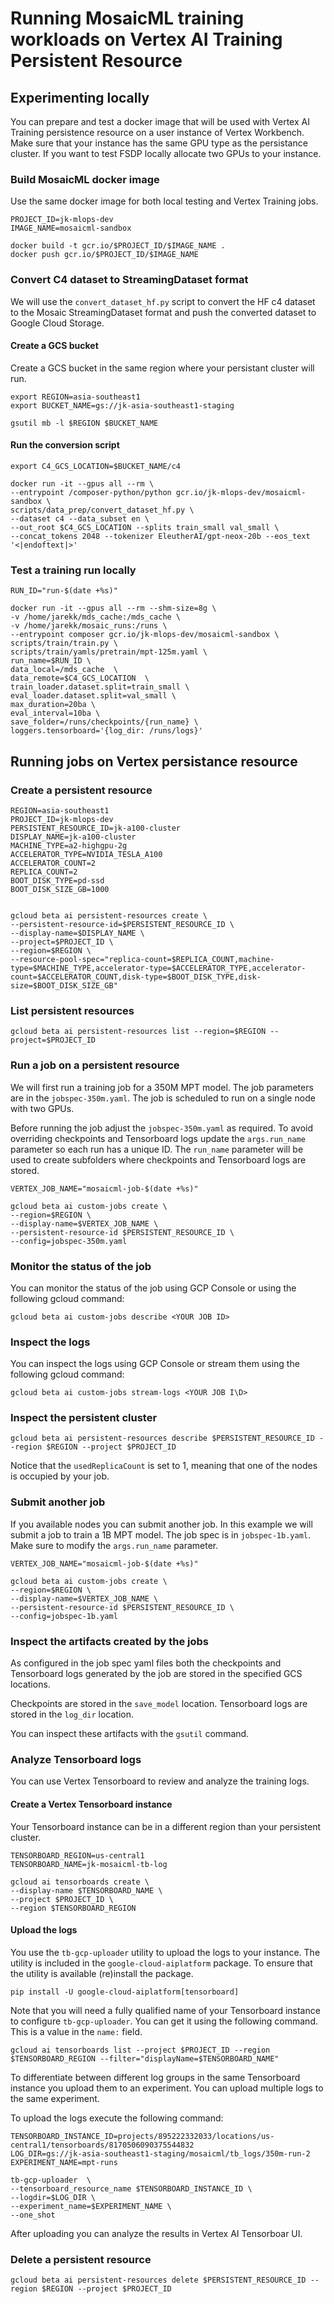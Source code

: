 
# Running MosaicML training workloads on Vertex AI Training Persistent Resource

## Experimenting locally 

You can prepare and test a docker image that will be used with Vertex AI Training persistence resource on a user instance of Vertex Workbench. Make sure that your instance has the same GPU type as the persistance cluster. If you want to test FSDP locally allocate two GPUs to your instance.

### Build MosaicML docker image

Use the same docker image for both local testing and Vertex Training jobs.


```
PROJECT_ID=jk-mlops-dev
IMAGE_NAME=mosaicml-sandbox

docker build -t gcr.io/$PROJECT_ID/$IMAGE_NAME .
docker push gcr.io/$PROJECT_ID/$IMAGE_NAME
```


### Convert C4 dataset to StreamingDataset format

We will use the `convert_dataset_hf.py` script to convert the HF c4 dataset to the Mosaic StreamingDataset format and push the converted dataset to Google Cloud Storage. 

#### Create a GCS bucket

Create a GCS bucket in the same region where your persistant cluster will run.

```
export REGION=asia-southeast1
export BUCKET_NAME=gs://jk-asia-southeast1-staging

gsutil mb -l $REGION $BUCKET_NAME 
```

#### Run the conversion script

```
export C4_GCS_LOCATION=$BUCKET_NAME/c4

docker run -it --gpus all --rm \
--entrypoint /composer-python/python gcr.io/jk-mlops-dev/mosaicml-sandbox \
scripts/data_prep/convert_dataset_hf.py \
--dataset c4 --data_subset en \
--out_root $C4_GCS_LOCATION --splits train_small val_small \
--concat_tokens 2048 --tokenizer EleutherAI/gpt-neox-20b --eos_text '<|endoftext|>'
```

### Test a training run locally


```
RUN_ID="run-$(date +%s)"

docker run -it --gpus all --rm --shm-size=8g \
-v /home/jarekk/mds_cache:/mds_cache \
-v /home/jarekk/mosaic_runs:/runs \
--entrypoint composer gcr.io/jk-mlops-dev/mosaicml-sandbox \
scripts/train/train.py \
scripts/train/yamls/pretrain/mpt-125m.yaml \
run_name=$RUN_ID \
data_local=/mds_cache  \
data_remote=$C4_GCS_LOCATION  \
train_loader.dataset.split=train_small \
eval_loader.dataset.split=val_small \
max_duration=20ba \
eval_interval=10ba \
save_folder=/runs/checkpoints/{run_name} \
loggers.tensorboard='{log_dir: /runs/logs}'

```

## Running jobs on Vertex persistance resource

### Create a persistent resource

```
REGION=asia-southeast1
PROJECT_ID=jk-mlops-dev
PERSISTENT_RESOURCE_ID=jk-a100-cluster
DISPLAY_NAME=jk-a100-cluster
MACHINE_TYPE=a2-highgpu-2g
ACCELERATOR_TYPE=NVIDIA_TESLA_A100
ACCELERATOR_COUNT=2
REPLICA_COUNT=2
BOOT_DISK_TYPE=pd-ssd
BOOT_DISK_SIZE_GB=1000


gcloud beta ai persistent-resources create \
--persistent-resource-id=$PERSISTENT_RESOURCE_ID \
--display-name=$DISPLAY_NAME \
--project=$PROJECT_ID \
--region=$REGION \
--resource-pool-spec="replica-count=$REPLICA_COUNT,machine-type=$MACHINE_TYPE,accelerator-type=$ACCELERATOR_TYPE,accelerator-count=$ACCELERATOR_COUNT,disk-type=$BOOT_DISK_TYPE,disk-size=$BOOT_DISK_SIZE_GB"

```

### List persistent resources

```
gcloud beta ai persistent-resources list --region=$REGION --project=$PROJECT_ID
```


### Run a job on a persistent resource

We will first run a training job for a 350M MPT model. The job parameters are in the `jobspec-350m.yaml`. The job is scheduled to run on a single node with two GPUs.

Before running the job adjust the `jobspec-350m.yaml` as required. To avoid overriding checkpoints and Tensorboard logs update the `args.run_name` parameter so each run has a unique ID. The `run_name` parameter will be used to create subfolders where checkpoints and Tensorboard logs are stored.



```
VERTEX_JOB_NAME="mosaicml-job-$(date +%s)"

gcloud beta ai custom-jobs create \
--region=$REGION \
--display-name=$VERTEX_JOB_NAME \
--persistent-resource-id $PERSISTENT_RESOURCE_ID \
--config=jobspec-350m.yaml
```


### Monitor the status of the job

You can monitor the status of the job using GCP Console or using the following gcloud command:

```
gcloud beta ai custom-jobs describe <YOUR JOB ID>
```


### Inspect the logs

You can inspect the logs using GCP Console or stream them using the following gcloud command:

```
gcloud beta ai custom-jobs stream-logs <YOUR JOB I\D>
```

### Inspect the persistent cluster

```
gcloud beta ai persistent-resources describe $PERSISTENT_RESOURCE_ID --region $REGION --project $PROJECT_ID
```

Notice that the `usedReplicaCount` is set to 1, meaning that one of the nodes is occupied by your job.

### Submit another job

If you available nodes you can submit another job. In this example we will submit a job to train a 1B MPT model. The job spec is in `jobspec-1b.yaml`. Make sure to modify the `args.run_name` parameter.

```
VERTEX_JOB_NAME="mosaicml-job-$(date +%s)"

gcloud beta ai custom-jobs create \
--region=$REGION \
--display-name=$VERTEX_JOB_NAME \
--persistent-resource-id $PERSISTENT_RESOURCE_ID \
--config=jobspec-1b.yaml
```

### Inspect the artifacts created by the jobs

As configured in the job spec yaml files both the checkpoints and Tensorboard logs generated by the job are stored in the specified GCS locations.

Checkpoints are stored in the `save_model` location.
Tensorboard logs are stored in the `log_dir` location.

You can inspect these artifacts with the `gsutil` command.

### Analyze Tensorboard logs

You can use Vertex Tensorboard to review and analyze the training logs.

#### Create a Vertex Tensorboard instance

Your Tensorboard instance can be in a different region than your persistent cluster.


```
TENSORBOARD_REGION=us-central1
TENSORBOARD_NAME=jk-mosaicml-tb-log

gcloud ai tensorboards create \
--display-name $TENSORBOARD_NAME \
--project $PROJECT_ID \
--region $TENSORBOARD_REGION

```


#### Upload the logs 

You use the `tb-gcp-uploader` utility to upload the logs to your instance. The utility is included in the `google-cloud-aiplatform` package. To ensure that the utility is available (re)install the package.

```
pip install -U google-cloud-aiplatform[tensorboard]
```

 Note that you will need  a fully qualified name of your Tensorboard instance to configure `tb-gcp-uploader`. You can get it using the following command. This is a value in the `name:` field.

```
gcloud ai tensorboards list --project $PROJECT_ID --region $TENSORBOARD_REGION --filter="displayName=$TENSORBOARD_NAME"

```

To differentiate between different log groups in the same Tensorboard instance you upload them to an experiment.  You can upload multiple logs to the same experiment.

To upload the logs execute the following command:

```
TENSORBOARD_INSTANCE_ID=projects/895222332033/locations/us-central1/tensorboards/8170506090375544832
LOG_DIR=gs://jk-asia-southeast1-staging/mosaicml/tb_logs/350m-run-2
EXPERIMENT_NAME=mpt-runs

tb-gcp-uploader  \
--tensorboard_resource_name $TENSORBOARD_INSTANCE_ID \
--logdir=$LOG_DIR \
--experiment_name=$EXPERIMENT_NAME \
--one_shot 

```

After uploading you can analyze the results in Vertex AI Tensorboar UI.


### Delete a persistent resource

```
gcloud beta ai persistent-resources delete $PERSISTENT_RESOURCE_ID --region $REGION --project $PROJECT_ID
```


